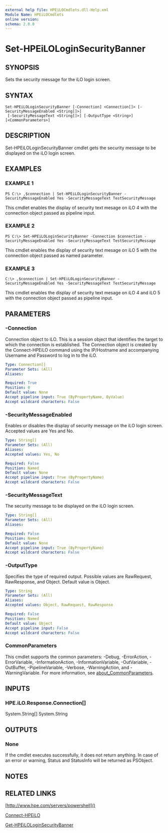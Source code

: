 ```yaml
---
external help file: HPEiLOCmdlets.dll-Help.xml
Module Name: HPEiLOCmdlets
online version:
schema: 2.0.0
---
```


# Set-HPEiLOLoginSecurityBanner

## SYNOPSIS
Sets the security message for the iLO login screen.

## SYNTAX

```
Set-HPEiLOLoginSecurityBanner [-Connection] <Connection[]> [-SecurityMessageEnabled <String[]>]
 [-SecurityMessageText <String[]>] [-OutputType <String>] [<CommonParameters>]
```

## DESCRIPTION
Set-HPEiLOLoginSecurityBanner cmdlet gets the security message to be displayed on the iLO login screen.

## EXAMPLES

### EXAMPLE 1
```
PS C:\> ,$connection | Set-HPEiLOLoginSecurityBanner -SecurityMessageEnabled Yes -SecurityMessageText TestSecurityMessage
```

This cmdlet enables the display of security text mesage on iLO 4 with the connection object passed as pipeline input.

### EXAMPLE 2
```
PS C:\> Set-HPEiLOLoginSecurityBanner -Connection $connection -SecurityMessageEnabled Yes -SecurityMessageText TestSecurityMessage
```

This cmdlet enables the display of security text mesage on iLO 5 with the connection object passed as named parameter.

### EXAMPLE 3
```
C:\> ,$connection | Set-HPEiLOLoginSecurityBanner -SecurityMessageEnabled Yes -SecurityMessageText TestSecurityMessage
```

This cmdlet enables the display of security text mesage on iLO 4 and iLO 5 with the connection object passed as pipeline input.

## PARAMETERS

### -Connection
Connection object to iLO.
This is a session object that identifies the target to which the connection is established.
The Connection object is created by the Connect-HPEiLO command using the IP/Hostname and accompanying Username and Password to log in to the iLO.

```yaml
Type: Connection[]
Parameter Sets: (All)
Aliases:

Required: True
Position: 0
Default value: None
Accept pipeline input: True (ByPropertyName, ByValue)
Accept wildcard characters: False
```

### -SecurityMessageEnabled
Enables or disables the display of security message on the iLO login screen.
Accepted values are Yes and No.

```yaml
Type: String[]
Parameter Sets: (All)
Aliases:
Accepted values: Yes, No

Required: False
Position: Named
Default value: None
Accept pipeline input: True (ByPropertyName)
Accept wildcard characters: False
```

### -SecurityMessageText
The security message to be displayed on the iLO login screen.

```yaml
Type: String[]
Parameter Sets: (All)
Aliases:

Required: False
Position: Named
Default value: None
Accept pipeline input: True (ByPropertyName)
Accept wildcard characters: False
```

### -OutputType
Specifies the type of required output.
Possible values are RawRequest, RawResponse, and Object.
Default value is Object.

```yaml
Type: String
Parameter Sets: (All)
Aliases:
Accepted values: Object, RawRequest, RawResponse

Required: False
Position: Named
Default value: Object
Accept pipeline input: False
Accept wildcard characters: False
```

### CommonParameters
This cmdlet supports the common parameters: -Debug, -ErrorAction, -ErrorVariable, -InformationAction, -InformationVariable, -OutVariable, -OutBuffer, -PipelineVariable, -Verbose, -WarningAction, and -WarningVariable. For more information, see [about_CommonParameters](http://go.microsoft.com/fwlink/?LinkID=113216).

## INPUTS

### HPE.iLO.Response.Connection[]
System.String[]
System.String
## OUTPUTS

### None
If the cmdlet executes successfully, it does not return anything.
In case of an error or warning, Status and StatusInfo will be returned as PSObject.

## NOTES

## RELATED LINKS

[http://www.hpe.com/servers/powershell]()

[Connect-HPEiLO]()

[Get-HPEiLOLoginSecurityBanner]()

